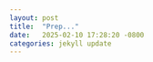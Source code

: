 ```yaml
---
layout: post
title:  "Prep..."
date:   2025-02-10 17:28:20 -0800
categories: jekyll update
---
```


